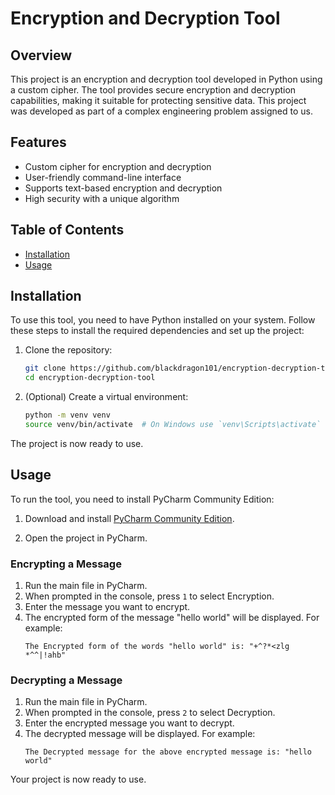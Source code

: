 # Encryption and Decryption Tool

## Overview
This project is an encryption and decryption tool developed in Python using a custom cipher. The tool provides secure encryption and decryption capabilities, 
making it suitable for protecting sensitive data. This project was developed as part of a complex engineering problem assigned to us.

## Features
- Custom cipher for encryption and decryption
- User-friendly command-line interface
- Supports text-based encryption and decryption
- High security with a unique algorithm

## Table of Contents
- [Installation](#installation)
- [Usage](#usage)


## Installation
To use this tool, you need to have Python installed on your system. Follow these steps to install the required dependencies and set up the project:

1. Clone the repository:
    ```bash
    git clone https://github.com/blackdragon101/encryption-decryption-tool.git
    cd encryption-decryption-tool
    ```

2. (Optional) Create a virtual environment:
    ```bash
    python -m venv venv
    source venv/bin/activate  # On Windows use `venv\Scripts\activate`
    ```
The project is now ready to use.


## Usage
To run the tool, you need to install PyCharm Community Edition:

1. Download and install [PyCharm Community Edition](https://www.jetbrains.com/pycharm/download/).

2. Open the project in PyCharm.

### Encrypting a Message
1. Run the main file in PyCharm.
2. When prompted in the console, press `1` to select Encryption.
3. Enter the message you want to encrypt.
4. The encrypted form of the message "hello world" will be displayed. For example:
    ```
    The Encrypted form of the words "hello world" is: "+^?*<zlg *^^|!ahb"
    ```

### Decrypting a Message
1. Run the main file in PyCharm.
2. When prompted in the console, press `2` to select Decryption.
3. Enter the encrypted message you want to decrypt.
4. The decrypted message will be displayed. For example:
    ```
    The Decrypted message for the above encrypted message is: "hello world"
    ```

Your project is now ready to use.


